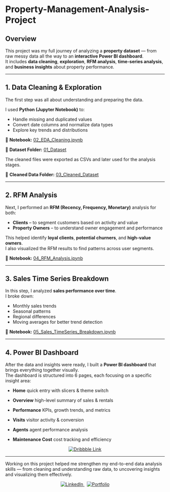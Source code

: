 # Property-Management-Analysis-Project

## Overview  
This project was my full journey of analyzing a **property dataset** — from raw messy data all the way to an **interactive Power BI dashboard**.  
It includes **data cleaning**, **exploration**, **RFM analysis**, **time-series analysis**, and **business insights** about property performance.


---

##  1. Data Cleaning & Exploration  
The first step was all about understanding and preparing the data.

I used **Python (Jupyter Notebook)** to:
- Handle missing and duplicated values  
- Convert date columns and normalize data types    
- Explore key trends and distributions  

📂 **Notebook:** [02_EDA_Cleaning.ipynb](02_EDA_Cleaning.ipynb)

📂 **Dataset Folder:** [01_Dataset](01_Dataset)


The cleaned files were exported as CSVs and later used for the analysis stages.

📂 **Cleaned Data Folder:** [03_Cleaned_Dataset](03_Cleaned_Dataset)

---

##  2. RFM Analysis  
Next, I performed an **RFM (Recency, Frequency, Monetary)** analysis for both:

- **Clients** – to segment customers based on activity and value  
- **Property Owners** – to understand owner engagement and performance  

This helped identify **loyal clients**, **potential churners**, and **high-value owners**.  
I also visualized the RFM results to find patterns across user segments.  

📂 **Notebook:** [04_RFM_Analysis.ipynb](04_RFM_Analysis.ipynb)

---
##  3. Sales Time Series Breakdown  
In this step, I analyzed **sales performance over time**.  
I broke down:

- Monthly sales trends  
- Seasonal patterns  
- Regional differences  
- Moving averages for better trend detection  

📂 **Notebook:** [05_Sales_TimeSeries_Breakdown.ipynb](05_Sales_TimeSeries_Breakdown.ipynb)

---

##  4. Power BI Dashboard  
After the data and insights were ready, I built a **Power BI dashboard** that brings everything together visually.  
The dashboard is structured into 6 pages, each focusing on a specific insight area:

- **Home** quick entry with slicers & theme switch

- **Overview** high-level summary of sales & rentals

- **Performance** KPIs, growth trends, and metrics

- **Visits** visitor activity & conversion

- **Agents** agent performance analysis

- **Maintenance Cost** cost tracking and efficiency

<p align="center">
  <a href="https://dribbble.com/shots/26627675-Property-Management-Dashboard" rel="noopener noreferrer" target="_blank">
    <img src="https://img.shields.io/badge/View%20on%20Dribbble-ff69b4?style=for-the-badge&logo=dribbble&logoColor=white" alt="Dribbble Link"/>
  </a>
</p>


---

Working on this project helped me strengthen my end-to-end data analysis skills — from cleaning and understanding raw data, to uncovering insights and visualizing them effectively.  

<p align="center">
  <a href="https://www.linkedin.com/in/marwa-ali-256608220/" target="_blank">
    <img src="https://img.shields.io/badge/LinkedIn-0077B5?style=for-the-badge&logo=linkedin&logoColor=white" alt="LinkedIn"/>
  </a>
  &nbsp;
  <a href="https://marwa-ali.framer.website/" target="_blank">
    <img src="https://img.shields.io/badge/Portfolio-%20?style=for-the-badge&color=F9A8D4&labelColor=F9A8D4&logoColor=white" alt="Portfolio"/>
  </a>
</p>


